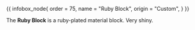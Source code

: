 {{ infobox_node{
	order = 75,
	name = "Ruby Block",
	origin = "Custom",
} }}

The **Ruby Block** is a ruby-plated material block. Very shiny.
